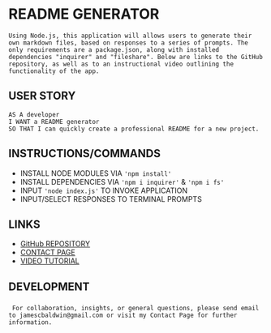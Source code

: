# README GENERATOR

``` 
Using Node.js, this application will allows users to generate their own markdown files, based on responses to a series of prompts. The only requirements are a package.json, along with installed dependencies "inquirer" and "fileshare". Below are links to the GitHub repository, as well as to an instructional video outlining the functionality of the app. 
```

## USER STORY
```
AS A developer
I WANT a README generator
SO THAT I can quickly create a professional README for a new project.
```

## INSTRUCTIONS/COMMANDS
- INSTALL NODE MODULES VIA `'npm install'`
- INSTALL DEPENDENCIES VIA `'npm i inquirer'` & `'npm i fs'`
- INPUT `'node index.js'` TO INVOKE APPLICATION
- INPUT/SELECT RESPONSES TO TERMINAL PROMPTS

## LINKS 
* [GitHub REPOSITORY](https://github.com/jamescbaldwin/README-generator)
* [CONTACT PAGE](https://jamescbaldwin.github.io/Personal-PORTFLIO/Assets/index.html)
* [VIDEO TUTORIAL](https://www.youtube.com)

## DEVELOPMENT
### 
``` For collaboration, insights, or general questions, please send email to jamescbaldwin@gmail.com or visit my Contact Page for further information.```

<!-- ![James Baldwin](https://avatars3.githubusercontent.com/u/70229636?s=400&u=7ec8590d35967a571f58efe09922a09cc57fb7be&v=4) -->